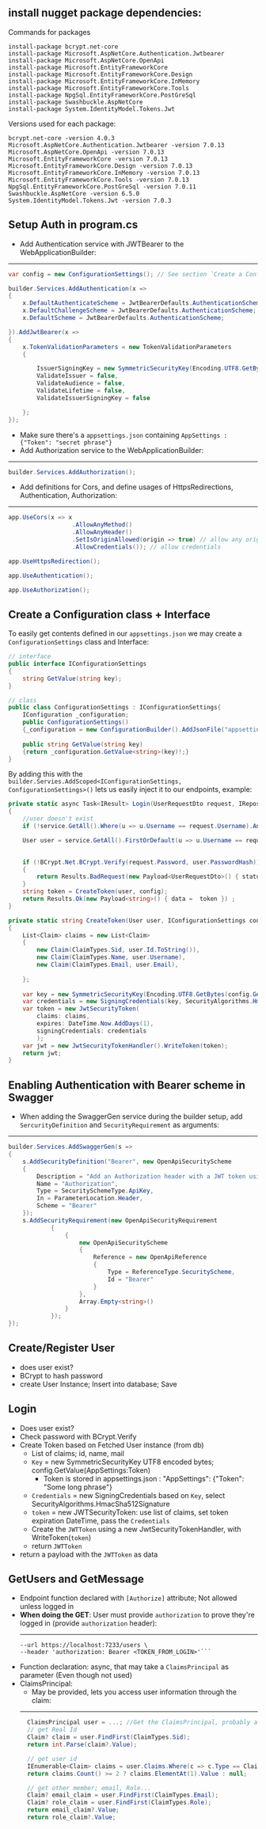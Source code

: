 ## install nugget package dependencies: 
Commands for packages
```
install-package bcrypt.net-core
install-package Microsoft.AspNetCore.Authentication.Jwtbearer
install-package Microsoft.AspNetCore.OpenApi
install-package Microsoft.EntityFrameworkCore
install-package Microsoft.EntityFrameworkCore.Design
install-package Microsoft.EntityFrameworkCore.InMemory
install-package Microsoft.EntityFrameworkCore.Tools
install-package NpgSql.EntityFrameworkCore.PostGreSql
install-package Swashbuckle.AspNetCore
install-package System.IdentityModel.Tokens.Jwt
```
Versions used for each package:
```
bcrypt.net-core -version 4.0.3 
Microsoft.AspNetCore.Authentication.Jwtbearer -version 7.0.13 
Microsoft.AspNetCore.OpenApi -version 7.0.13 
Microsoft.EntityFrameworkCore -version 7.0.13 
Microsoft.EntityFrameworkCore.Design -version 7.0.13 
Microsoft.EntityFrameworkCore.InMemory -version 7.0.13 
Microsoft.EntityFrameworkCore.Tools -version 7.0.13 
NpgSql.EntityFrameworkCore.PostGreSql -version 7.0.11 
Swashbuckle.AspNetCore -version 6.5.0 
System.IdentityModel.Tokens.Jwt -version 7.0.3
```

## Setup Auth in program.cs
- Add Authentication service with JWTBearer to the WebApplicationBuilder: 
- --
```csharp
var config = new ConfigurationSettings(); // See section `Create a Configuration class + Interface`  further down...

builder.Services.AddAuthentication(x =>
{
    x.DefaultAuthenticateScheme = JwtBearerDefaults.AuthenticationScheme;
    x.DefaultChallengeScheme = JwtBearerDefaults.AuthenticationScheme;
    x.DefaultScheme = JwtBearerDefaults.AuthenticationScheme;

}).AddJwtBearer(x =>
{
    x.TokenValidationParameters = new TokenValidationParameters
    {

        IssuerSigningKey = new SymmetricSecurityKey(Encoding.UTF8.GetBytes(config.GetValue("AppSettings:Token"))),
        ValidateIssuer = false,
        ValidateAudience = false,
        ValidateLifetime = false,
        ValidateIssuerSigningKey = false

    };
});
```
  - Make sure there's a `appsettings.json` containing `AppSettings : {"Token": "secret phrase"}`
-  Add Authorization service to the WebApplicationBuilder:
-  --
```csharp
builder.Services.AddAuthorization();
```
- Add definitions for Cors, and define usages of HttpsRedirections, Authentication, Authorization: 
- -- 
```csharp
app.UseCors(x => x
                  .AllowAnyMethod()
                  .AllowAnyHeader()
                  .SetIsOriginAllowed(origin => true) // allow any origin
                  .AllowCredentials()); // allow credentials

app.UseHttpsRedirection();

app.UseAuthentication();

app.UseAuthorization();

```

## Create a Configuration class + Interface
To easily get contents defined in our `appsettings.json` we may create a `ConfigurationSettings` class and Interface: 
```csharp 
// interface 
public interface IConfigurationSettings
{
    string GetValue(string key);
}

// class
public class ConfigurationSettings : IConfigurationSettings{
    IConfiguration _configuration;
    public ConfigurationSettings()
    {_configuration = new ConfigurationBuilder().AddJsonFile("appsettings.json").Build();}
    
    public string GetValue(string key)
    {return _configuration.GetValue<string>(key)!;}
}
```
By adding this with the `builder.Servies.AddScoped<IConfigurationSettings, ConfigurationSettings>()` lets us easily inject it to our endpoints, example: 
```csharp
private static async Task<IResult> Login(UserRequestDto request, IRepository<User> service, IConfigurationSettings config)
{
    //user doesn't exist
    if (!service.GetAll().Where(u => u.Username == request.Username).Any()) return Results.BadRequest(new Payload<UserRequestDto>() { status = "User does not exist", data = request });

    User user = service.GetAll().FirstOrDefault(u => u.Username == request.Username)!;
   

    if (!BCrypt.Net.BCrypt.Verify(request.Password, user.PasswordHash))
    {
        return Results.BadRequest(new Payload<UserRequestDto>() { status = "Wrong Password", data = request });
    }
    string token = CreateToken(user, config);
    return Results.Ok(new Payload<string>() { data =  token }) ;
}

private static string CreateToken(User user, IConfigurationSettings config)
{
    List<Claim> claims = new List<Claim>
    {
        new Claim(ClaimTypes.Sid, user.Id.ToString()),
        new Claim(ClaimTypes.Name, user.Username),
        new Claim(ClaimTypes.Email, user.Email),
        
    };
    
    var key = new SymmetricSecurityKey(Encoding.UTF8.GetBytes(config.GetValue("AppSettings:Token")));
    var credentials = new SigningCredentials(key, SecurityAlgorithms.HmacSha512Signature);
    var token = new JwtSecurityToken(
        claims: claims,
        expires: DateTime.Now.AddDays(1),
        signingCredentials: credentials
        );
    var jwt = new JwtSecurityTokenHandler().WriteToken(token);
    return jwt;
}
```



## Enabling Authentication with Bearer scheme in Swagger
- When adding the SwaggerGen service during the builder setup, add `SercurityDefinition` and `SecurityRequirement` as arguments: 
- -- 
```csharp
builder.Services.AddSwaggerGen(s =>
{
    s.AddSecurityDefinition("Bearer", new OpenApiSecurityScheme
    {
        Description = "Add an Authorization header with a JWT token using the Bearer scheme see the app.http file for an example",
        Name = "Authorization",
        Type = SecuritySchemeType.ApiKey,
        In = ParameterLocation.Header,
        Scheme = "Bearer"
    });
    s.AddSecurityRequirement(new OpenApiSecurityRequirement
            {
                {
                    new OpenApiSecurityScheme
                    {
                        Reference = new OpenApiReference
                        {
                            Type = ReferenceType.SecurityScheme,
                            Id = "Bearer"
                        }
                    },
                    Array.Empty<string>()
                }
            });
}); 
```

## 

## Create/Register User 
- does user exist? 
- BCrypt to hash password 
- create User Instance; Insert into database; Save 

## Login 
- Does user exist? 
- Check password with BCrypt.Verify
- Create Token based on Fetched User instance (from db)
  - List of claims; id, name, mail
  - `Key` = new SymmetricSecurityKey UTF8 encoded bytes; config.GetValue(AppSettings:Token)
    - Token is stored in appsettings.json : "AppSettings": {"Token": "Some long phrase"}
  - `Credentials` = new SigningCredentials based on `Key`, select SecurityAlgorithms.HmacSha512Signature
  - `token` = new JWTSecurityToken: use list of claims, set token expiration DateTime, pass the `Credentials`
  - Create the `JWTToken` using a new JwtSecurityTokenHandler, with WriteToken(`token`)
  - return `JWTToken`
- return a payload with the `JWTToken` as data

## GetUsers and GetMessage 
- Endpoint function declared with `[Authorize]` attribute; Not allowed unless logged in
- **When doing the GET**: User must provide `authorization` to prove they're logged in (provide `authorization` header): 
  - --
  ```curl --request GET \
  --url https://localhost:7233/users \
  --header 'authorization: Bearer <TOKEN_FROM_LOGIN>'```
- Function declaration: async, that may take a `ClaimsPrincipal` as parameter (Even though not used)
- ClaimsPrincipal: 
  - May be provided, lets you access user information through the claim: 
  - --
  ```csharp
    ClaimsPrincipal user = ...; //Get the ClaimsPrincipal, probably as argument
    // get Real Id 
    Claim? claim = user.FindFirst(ClaimTypes.Sid);
    return int.Parse(claim?.Value);

    // get user id 
    IEnumerable<Claim> claims = user.Claims.Where(c => c.Type == ClaimTypes.NameIdentifier);
    return claims.Count() >= 2 ? claims.ElementAt(1).Value : null;

    // get other member; email, Role...
    Claim? email_claim = user.FindFirst(ClaimTypes.Email);
    Claim? role_claim = user.FindFirst(ClaimTypes.Role);
    return email_claim?.Value;
    return role_claim?.Value;
  ```